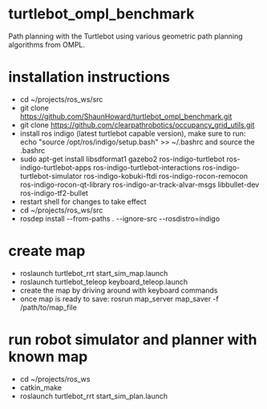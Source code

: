 # turtlebot_ompl_benchmark
Path planning with the Turtlebot using various geometric path planning algorithms from OMPL.

# installation instructions
- cd ~/projects/ros_ws/src
- git clone https://github.com/ShaunHoward/turtlebot_ompl_benchmark.git
- git clone https://github.com/clearpathrobotics/occupancy_grid_utils.git
- install ros indigo (latest turtlebot capable version), make sure to run: echo "source /opt/ros/indigo/setup.bash" >> ~/.bashrc and source the .bashrc
- sudo apt-get install libsdformat1 gazebo2 ros-indigo-turtlebot ros-indigo-turtlebot-apps ros-indigo-turtlebot-interactions ros-indigo-turtlebot-simulator ros-indigo-kobuki-ftdi ros-indigo-rocon-remocon ros-indigo-rocon-qt-library ros-indigo-ar-track-alvar-msgs libbullet-dev ros-indigo-tf2-bullet
- restart shell for changes to take effect
- cd ~/projects/ros_ws/src
- rosdep install --from-paths . --ignore-src --rosdistro=indigo

# create map
- roslaunch turtlebot_rrt start_sim_map.launch
- roslaunch turtlebot_teleop keyboard_teleop.launch
- create the map by driving around with keyboard commands
- once map is ready to save: rosrun map_server map_saver -f /path/to/map_file

# run robot simulator and planner with known map
- cd ~/projects/ros_ws
- catkin_make
- roslaunch turtlebot_rrt start_sim_plan.launch 
